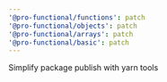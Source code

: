 ```yaml
---
'@pro-functional/functions': patch
'@pro-functional/objects': patch
'@pro-functional/arrays': patch
'@pro-functional/basic': patch
---
```


Simplify package publish with yarn tools
